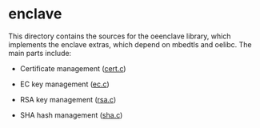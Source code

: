 enclave
=======

This directory contains the sources for the oeenclave library, which implements
the enclave extras, which depend on mbedtls and oelibc. The main parts include:

- Certificate management ([cert.c](cert.c))

- EC key management ([ec.c](ec.c))

- RSA key management ([rsa.c](rsa.c))

- SHA hash management ([sha.c](sha.c))
